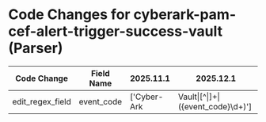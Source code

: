 # Code Changes for cyberark-pam-cef-alert-trigger-success-vault (Parser)

| Code Change | Field Name | 2025.11.1 | 2025.12.1 |
|-------------|------------|-----------|------------|
| edit_regex_field | event_code | ['Cyber-Ark|Vault\|[^\|]+\|({event_code}\d+)'] | ['Cyber-Ark\|Vault\|[^\|]+\|({event_code}\d+)'] |